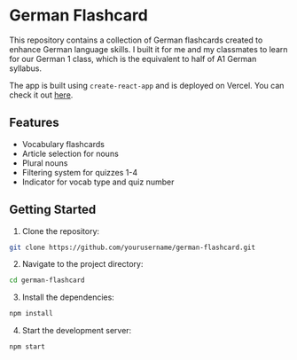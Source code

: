 # German Flashcard

This repository contains a collection of German flashcards created to enhance German language skills. I built it for me and my classmates to learn for our German 1 class, which is the equivalent to half of A1 German syllabus.

The app is built using `create-react-app` and is deployed on Vercel. You can check it out [here](https://deutsch-flashcard.vercel.app/).

## Features

- Vocabulary flashcards
- Article selection for nouns
- Plural nouns
- Filtering system for quizzes 1-4
- Indicator for vocab type and quiz number

## Getting Started

1. Clone the repository:
  ```bash
  git clone https://github.com/yourusername/german-flashcard.git
  ```

2. Navigate to the project directory:
  ```bash
  cd german-flashcard
  ```

3. Install the dependencies:
  ```bash
  npm install
  ```

4. Start the development server:
  ```
  npm start
  ```
